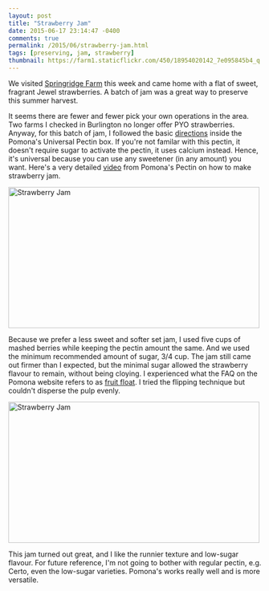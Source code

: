 ```yaml
---
layout: post
title: "Strawberry Jam"
date: 2015-06-17 23:14:47 -0400
comments: true
permalink: /2015/06/strawberry-jam.html
tags: [preserving, jam, strawberry]
thumbnail: https://farm1.staticflickr.com/450/18954020142_7e095845b4_q.jpg
---
```


We visited [Springridge Farm](http://www.springridgefarm.com/) this week
and came home with a flat of sweet, fragrant Jewel strawberries. A batch
of jam was a great way to preserve this summer harvest.

It seems there are fewer and fewer pick your own operations in the area.
Two farms I checked in Burlington no longer offer PYO strawberries.
Anyway, for this batch of jam, I followed the basic
[directions](http://www.pomonapectin.com/directions/) inside the Pomona's
Universal Pectin box. If you're not familar with this pectin, it doesn't
require sugar to activate the pectin, it uses calcium instead. Hence,
it's universal because you can use any sweetener (in any amount) you
want. Here's a very detailed [video](https://vimeo.com/24320316) from
Pomona's Pectin on how to make strawberry jam.

<a href="https://www.flickr.com/photos/gnuf/18954020142"
title="Strawberry Jam by Eric Fung, on Flickr"><img
src="https://c1.staticflickr.com/1/450/18954020142_7e095845b4.jpg"
width="500" height="281" alt="Strawberry Jam"></a>

Because we prefer a less sweet and softer set jam, I used five cups of
mashed berries while keeping the pectin amount the same. And we used the
minimum recommended amount of sugar, 3/4 cup. The jam still came
out firmer than I expected, but the minimal sugar allowed the strawberry
flavour to remain, without being cloying. I experienced what
the FAQ on the Pomona website refers to as [fruit float](http://www.pomonapectin.com/faq/my-jam-has-separated-i-have-all-the-pulp-at-the-top-of-the-jar-and-juice-underneath-what-did-i-do-wrong-and-how-can-i-fix-it/).
I tried the flipping technique but couldn't disperse the pulp evenly.

<a href="https://www.flickr.com/photos/gnuf/18771731908"
title="Strawberry Jam by Eric Fung, on Flickr"><img
src="https://c1.staticflickr.com/1/360/18771731908_66b4af5e80.jpg"
width="500" height="281" alt="Strawberry Jam"></a>

This jam turned out great, and I like the runnier texture and low-sugar
flavour. For future reference, I'm not going to bother with regular pectin,
e.g. Certo, even the low-sugar varieties. Pomona's works really
well and is more versatile.
